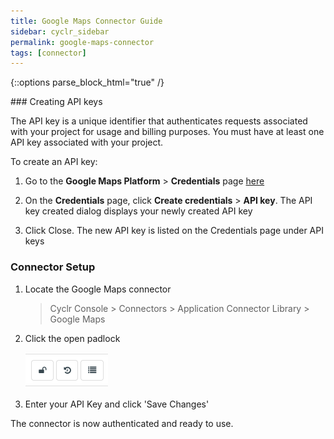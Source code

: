 ```yaml
---
title: Google Maps Connector Guide
sidebar: cyclr_sidebar
permalink: google-maps-connector
tags: [connector]
---
```

{::options parse_block_html="true" /}
<section class="card py-5 my-5">
### Creating API keys

The API key is a unique identifier that authenticates requests associated with your project for usage and billing purposes. You must have at least one API key associated with your project.

To create an API key:

1. Go to the **Google Maps Platform** > **Credentials** page [here](https://console.cloud.google.com/project/_/google/maps-apis/credentials)

2. On the **Credentials** page, click **Create credentials** > **API key**. The API key created dialog displays your newly created API key

3. Click Close. The new API key is listed on the Credentials page under API keys

### Connector Setup

1. Locate the Google Maps connector

   > Cyclr Console > Connectors > Application Connector Library > Google Maps

2. Click the open padlock

   ![open padlock](./images/maps_open_padlock.png)

3. Enter your API Key and click 'Save Changes'

The connector is now authenticated and ready to use.

</section>
